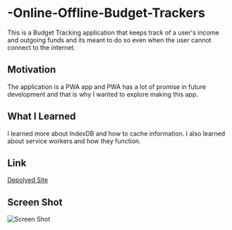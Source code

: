 # -Online-Offline-Budget-Trackers
This is a Budget Tracking application that keeps track of a user's income and outgoing funds and its meant to do so even when the user cannot connect to the internet.
## Motivation
The application is a PWA app and PWA has a lot of promise in future development and that is why I wanted to explore making this app.
## What I Learned
I learned more about IndexDB and how to cache information. I also learned about service workers and how they function.
## Link
[Depolyed Site](https://blooming-lowlands-00220.herokuapp.com/)
## Screen Shot
![Screen Shot](https://i.imgur.com/AzsYWxJ.png)
